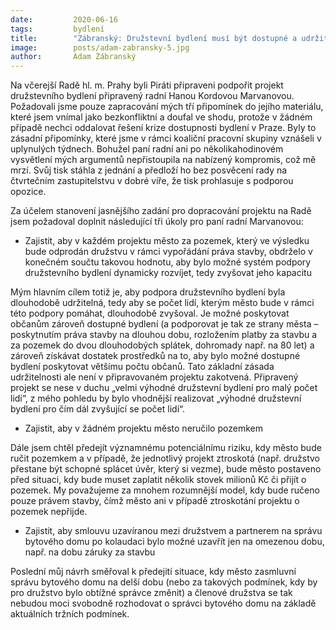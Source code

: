 ```yaml
---
date:         2020-06-16
tags:         bydlení
title:        "Zábranský: Družstevní bydlení musí být dostupné a udržitelné pro občany i pro město"
image: 	      posts/adam-zabransky-5.jpg
author:       Adam Zábranský
---
```


Na včerejší Radě hl. m. Prahy byli Piráti připraveni podpořit projekt družstevního bydlení připravený radní Hanou Kordovou Marvanovou. Požadovali jsme pouze zapracování mých tří připomínek do jejího materiálu, které jsem vnímal jako bezkonfliktní a doufal ve shodu, protože v žádném případě nechci oddalovat řešení krize dostupnosti bydlení v Praze. Byly to zásadní připomínky, které jsme v rámci koaliční pracovní skupiny vznášeli v uplynulých týdnech. Bohužel paní radní ani po několikahodinovém vysvětlení mých argumentů nepřistoupila na nabízený kompromis, což mě mrzí. Svůj tisk stáhla z jednání a předloží ho bez posvěcení rady na čtvrtečním zastupitelstvu v dobré víře, že tisk prohlasuje s podporou opozice. 

Za účelem stanovení jasnějšího zadání pro dopracování projektu na Radě jsem požadoval doplnit následující tři úkoly pro paní radní Marvanovou:

- Zajistit, aby v každém projektu město za pozemek, který ve výsledku bude odprodán družstvu v rámci vypořádání práva stavby, obdrželo v konečném součtu takovou hodnotu, aby bylo možné systém podpory družstevního bydlení dynamicky rozvíjet, tedy zvyšovat jeho kapacitu

Mým hlavním cílem totiž je, aby podpora družstevního bydlení byla dlouhodobě udržitelná, tedy aby se počet lidí, kterým město bude v rámci této podpory pomáhat, dlouhodobě zvyšoval. Je možné poskytovat občanům zároveň dostupné bydlení (a podporovat je tak ze strany města – poskytnutím práva stavby na dlouhou dobu, rozložením platby za stavbu a za pozemek do dvou dlouhodobých splátek, dohromady např. na 80 let) a zároveň získávat dostatek prostředků na to, aby bylo možné dostupné bydlení poskytovat většímu počtu občanů. Tato základní zásada udržitelnosti ale není v připravovaném projektu zakotvená. Připravený projekt se nese v duchu „velmi výhodné družstevní bydlení pro malý počet lidí“, z mého pohledu by bylo vhodnější realizovat „výhodné družstevní bydlení pro čím dál zvyšující se počet lidí“. 

- Zajistit, aby v žádném projektu město neručilo pozemkem

Dále jsem chtěl předejít významnému potenciálnímu riziku, kdy město bude ručit pozemkem a v případě, že jednotlivý projekt ztroskotá (např. družstvo přestane být schopné splácet úvěr, který si vezme), bude město postaveno před situaci, kdy bude muset zaplatit několik stovek milionů Kč či přijít o pozemek. My považujeme za mnohem rozumnější model, kdy bude ručeno pouze právem stavby, čímž město ani v případě ztroskotání projektu o pozemek nepřijde.

- Zajistit, aby smlouvu uzavíranou mezi družstvem a partnerem na správu bytového domu po kolaudaci bylo možné uzavřít jen na omezenou dobu, např. na dobu záruky za stavbu

Poslední můj návrh směřoval k předejití situace, kdy město zasmluvní správu bytového domu na delší dobu (nebo za takových podmínek, kdy by pro družstvo bylo obtížné správce změnit) a členové družstva se tak nebudou moci svobodně rozhodovat o správci bytového domu na základě aktuálních tržních podmínek.
